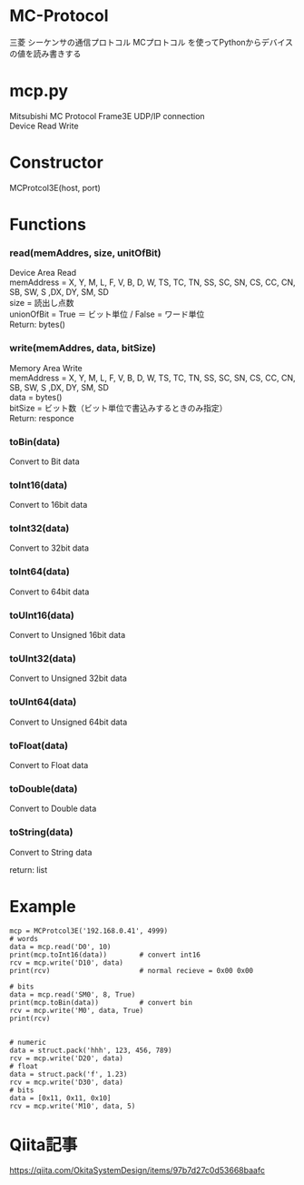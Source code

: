 # MC-Protocol
三菱 シーケンサの通信プロトコル MCプロトコル を使ってPythonからデバイスの値を読み書きする

# mcp.py
Mitsubishi MC Protocol Frame3E UDP/IP connection  
Device Read Write

# Constructor
MCProtcol3E(host, port)

# Functions
### read(memAddres, size, unitOfBit)
Device Area Read  
memAddress = X, Y, M, L, F, V, B, D, W, TS, TC, TN, SS, SC, SN, CS, CC, CN, SB, SW, S ,DX, DY, SM, SD  
size = 読出し点数  
unionOfBit = True ＝ ビット単位 / False = ワード単位  
Return: bytes()  

### write(memAddres, data, bitSize)
Memory Area Write  
memAddress = X, Y, M, L, F, V, B, D, W, TS, TC, TN, SS, SC, SN, CS, CC, CN, SB, SW, S ,DX, DY, SM, SD  
data = bytes()  
bitSize = ビット数（ビット単位で書込みするときのみ指定）  
Return: responce

### toBin(data)
Convert to Bit data  
### toInt16(data)
Convert to 16bit data  
### toInt32(data)
Convert to 32bit data  
### toInt64(data)
Convert to 64bit data  
### toUInt16(data)
Convert to Unsigned 16bit data  
### toUInt32(data)
Convert to Unsigned 32bit data  
### toUInt64(data)
Convert to Unsigned 64bit data  
### toFloat(data)
Convert to Float data  
### toDouble(data)
Convert to Double data  
### toString(data)
Convert to String data  

 return: list
 

# Example
```
mcp = MCProtcol3E('192.168.0.41', 4999)
# words
data = mcp.read('D0', 10)
print(mcp.toInt16(data))        # convert int16
rcv = mcp.write('D10', data)
print(rcv)                      # normal recieve = 0x00 0x00

# bits
data = mcp.read('SM0', 8, True)
print(mcp.toBin(data))          # convert bin
rcv = mcp.write('M0', data, True)
print(rcv)


# numeric
data = struct.pack('hhh', 123, 456, 789)
rcv = mcp.write('D20', data)
# float
data = struct.pack('f', 1.23)
rcv = mcp.write('D30', data)
# bits
data = [0x11, 0x11, 0x10]
rcv = mcp.write('M10', data, 5)
```

# Qiita記事
https://qiita.com/OkitaSystemDesign/items/97b7d27c0d53668baafc
